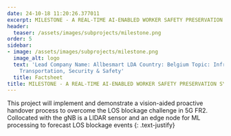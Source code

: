 ```yaml
---
date: 24-10-18 11:20:26.377011
excerpt: MILESTONE - A REAL-TIME AI-ENABLED WORKER SAFETY PRESERVATION SYSTEM
header:
  teaser: /assets/images/subprojects/milestone.png
order: 5
sidebar:
- image: /assets/images/subprojects/milestone.png
  image_alt: logo
  text: 'Lead Company Name: Allbesmart LDA Country: Belgium Topic: Infrastructure,
    Transportation, Security & Safety'
  title: Factsheet
title: MILESTONE - A REAL-TIME AI-ENABLED WORKER SAFETY PRESERVATION SYSTEM
---
```

This project will implement and demonstrate a vision-aided proactive handover process to overcome the LOS blockage challenge in 5G FR2. Collocated with the gNB is a LIDAR sensor and an edge node for ML processing to forecast LOS blockage events
{: .text-justify}

